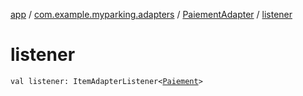 [app](../../index.md) / [com.example.myparking.adapters](../index.md) / [PaiementAdapter](index.md) / [listener](./listener.md)

# listener

`val listener: ItemAdapterListener<`[`Paiement`](../../com.example.myparking.models/-paiement/index.md)`>`